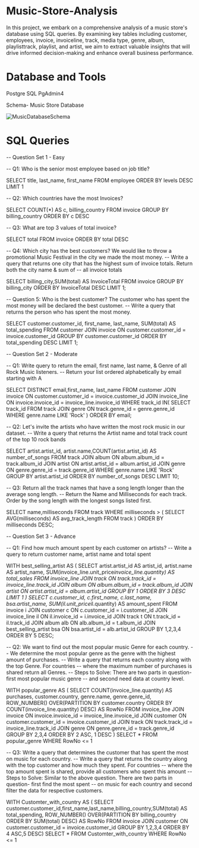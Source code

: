 # Music-Store-Analysis

In this project, we embark on a comprehensive analysis of a music store's database using SQL queries. By examining key tables including customer, employees, invoice, invoiceline, track, media type, genre, album, playlisttrack, playlist, and artist, we aim to extract valuable insights that will drive informed decision-making and enhance overall business performance.

# Database and Tools

Postgre SQL
PgAdmin4

Schema- Music Store Database

![MusicDatabaseSchema](https://github.com/piyushsureka/Music-Store-Analysis/assets/30704103/3b60b4e8-0833-44d5-bcc3-34a33814159a)


# SQL Queries

-- Question Set 1 - Easy

-- Q1: Who is the senior most employee based on job title?

SELECT title, last_name, first_name 
FROM employee
ORDER BY levels DESC
LIMIT 1

-- Q2: Which countries have the most Invoices?

SELECT COUNT(*) AS c, billing_country 
FROM invoice
GROUP BY billing_country
ORDER BY c DESC

-- Q3: What are top 3 values of total invoice?

SELECT total 
FROM invoice
ORDER BY total DESC

-- Q4: Which city has the best customers? We would like to throw a promotional Music Festival in the city we made the most money. 
-- Write a query that returns one city that has the highest sum of invoice totals. Return both the city name & sum of 
-- all invoice totals

SELECT billing_city,SUM(total) AS InvoiceTotal
FROM invoice
GROUP BY billing_city
ORDER BY InvoiceTotal DESC
LIMIT 1;

-- Question 5: Who is the best customer? The customer who has spent the most money will be declared the best customer. 
-- Write a query that returns the person who has spent the most money.

SELECT customer.customer_id, first_name, last_name, SUM(total) AS total_spending
FROM customer
JOIN invoice ON customer.customer_id = invoice.customer_id
GROUP BY customer.customer_id
ORDER BY total_spending DESC
LIMIT 1;


-- Question Set 2 - Moderate


-- Q1: Write query to return the email, first name, last name, & Genre of all Rock Music listeners. 
-- Return your list ordered alphabetically by email starting with A

SELECT DISTINCT email,first_name, last_name
FROM customer
JOIN invoice ON customer.customer_id = invoice.customer_id
JOIN invoice_line ON invoice.invoice_id = invoice_line.invoice_id
WHERE track_id IN(
	SELECT track_id FROM track
	JOIN genre ON track.genre_id = genre.genre_id
	WHERE genre.name LIKE 'Rock'
)
ORDER BY email;

-- Q2: Let's invite the artists who have written the most rock music in our dataset. 
-- Write a query that returns the Artist name and total track count of the top 10 rock bands


SELECT artist.artist_id, artist.name,COUNT(artist.artist_id) AS number_of_songs
FROM track
JOIN album ON album.album_id = track.album_id
JOIN artist ON artist.artist_id = album.artist_id
JOIN genre ON genre.genre_id = track.genre_id
WHERE genre.name LIKE 'Rock'
GROUP BY artist.artist_id
ORDER BY number_of_songs DESC
LIMIT 10;

-- Q3: Return all the track names that have a song length longer than the average song length. 
-- Return the Name and Milliseconds for each track. Order by the song length with the longest songs listed first.

SELECT name,milliseconds
FROM track
WHERE milliseconds > (
	SELECT AVG(milliseconds) AS avg_track_length
	FROM track )
ORDER BY milliseconds DESC;


-- Question Set 3 - Advance 

-- Q1: Find how much amount spent by each customer on artists? 
-- Write a query to return customer name, artist name and total spent

WITH best_selling_artist AS (
	SELECT artist.artist_id AS artist_id, artist.name AS artist_name, 
	SUM(invoice_line.unit_price*invoice_line.quantity) AS total_sales
	FROM invoice_line
	JOIN track ON track.track_id = invoice_line.track_id
	JOIN album ON album.album_id = track.album_id
	JOIN artist ON artist.artist_id = album.artist_id
	GROUP BY 1
	ORDER BY 3 DESC
	LIMIT 1
)
SELECT c.customer_id, c.first_name, c.last_name, bsa.artist_name, SUM(il.unit_price*il.quantity) AS amount_spent
FROM invoice i
JOIN customer c ON c.customer_id = i.customer_id
JOIN invoice_line il ON il.invoice_id = i.invoice_id
JOIN track t ON t.track_id = il.track_id
JOIN album alb ON alb.album_id = t.album_id
JOIN best_selling_artist bsa ON bsa.artist_id = alb.artist_id
GROUP BY 1,2,3,4
ORDER BY 5 DESC;

-- Q2: We want to find out the most popular music Genre for each country. 
-- We determine the most popular genre as the genre with the highest amount of purchases. 
-- Write a query that returns each country along with the top Genre. For countries 
-- where the maximum number of purchases is shared return all Genres.
-- Steps to Solve:  There are two parts in question- first most popular music genre
-- and second need data at country level. 


WITH popular_genre AS 
(
    SELECT COUNT(invoice_line.quantity) AS purchases, customer.country, genre.name, genre.genre_id, 
	ROW_NUMBER() OVER(PARTITION BY customer.country ORDER BY COUNT(invoice_line.quantity) DESC) AS RowNo 
    FROM invoice_line 
	JOIN invoice ON invoice.invoice_id = invoice_line.invoice_id
	JOIN customer ON customer.customer_id = invoice.customer_id
	JOIN track ON track.track_id = invoice_line.track_id
	JOIN genre ON genre.genre_id = track.genre_id
	GROUP BY 2,3,4
	ORDER BY 2 ASC, 1 DESC
)
SELECT * FROM popular_genre WHERE RowNo <= 1

-- Q3: Write a query that determines the customer that has spent the most on music for each country. 
-- Write a query that returns the country along with the top customer and how much they spent. For countries
-- where the top amount spent is shared, provide all customers who spent this amount
-- Steps to Solve:  Similar to the above question. There are two parts in question- first find the most spent 
-- on music for each country and second filter the data for respective customers. 


WITH Customter_with_country AS (
		SELECT customer.customer_id,first_name,last_name,billing_country,SUM(total) AS total_spending,
	    ROW_NUMBER() OVER(PARTITION BY billing_country ORDER BY SUM(total) DESC) AS RowNo 
		FROM invoice
		JOIN customer ON customer.customer_id = invoice.customer_id
		GROUP BY 1,2,3,4
		ORDER BY 4 ASC,5 DESC)
SELECT * FROM Customter_with_country WHERE RowNo <= 1











































